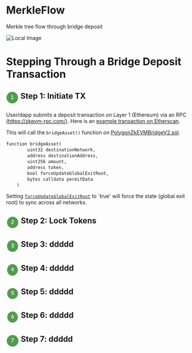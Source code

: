 # MerkleFlow
Merkle tree flow through bridge deposit

![Local Image](https://github.com/j2abro/MerkleFlow/raw/main/assets/MerkleFlow.svg "Merke Tree Flow")

# Stepping Through a Bridge Deposit Transaction

## <p><img src="./assets/icon1.png" align="top" width="34" height="34"> Step 1: Initiate TX</p>

User/dapp submits a deposit transaction on Layer 1 (Ethereum) via an RPC [(https://zkevm-rpc.com/)](https://zkevm-rpc.com/). Here is an [example transaction on Etherscan](https://etherscan.io/tx/0xf790f5a6ae551dc8e5b04d92941ae79025ba9d485fc1fb7fe3c00b9393332da8).

This will call the `bridgeAsset()` function on [PolygonZkEVMBridgeV2.sol](https://github.com/0xPolygonHermez/zkevm-contracts/blob/4912f4b673015209b3dbe1dd0702a9ffec5c9261/contracts/v2/PolygonZkEVMBridgeV2.sol#L204).


```solidity
function bridgeAsset(
        uint32 destinationNetwork,
        address destinationAddress,
        uint256 amount,
        address token,
        bool forceUpdateGlobalExitRoot,
        bytes calldata permitData
    )
```

Setting [`forceUpdateGlobalExitRoot`](https://github.com/0xPolygonHermez/zkevm-contracts/blob/main/contracts/v2/PolygonZkEVMBridgeV2.sol#L312) to `true' will force the state (global exit root) to sync across all networks.

## <p><img src="./assets/icon2.png" align="top" width="35" height="35"> Step 2: Lock Tokens</p>
## <img src="./assets/icon3.png" align="top" width="35" height="35"> Step 3: ddddd
## <p><img src="./assets/icon4.png" align="top" width="35" height="35"> Step 4: ddddd</p>
## <p><img src="./assets/icon5.png" align="top" width="35" height="35"> Step 5: ddddd</p>
## <p><img src="./assets/icon6.png" align="top" width="35" height="35"> Step 6: ddddd</p>
## <p><img src="./assets/icon7.png" align="top" width="35" height="35"> Step 7: ddddd</p>







